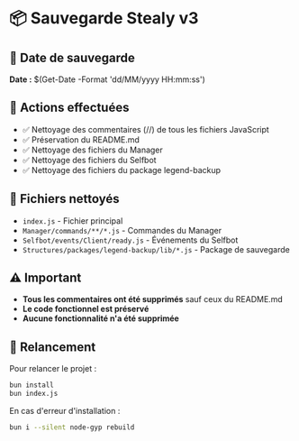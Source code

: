 # 📦 Sauvegarde Stealy v3

## 📅 Date de sauvegarde
**Date :** $(Get-Date -Format 'dd/MM/yyyy HH:mm:ss')

## 🔄 Actions effectuées
- ✅ Nettoyage des commentaires (//) de tous les fichiers JavaScript
- ✅ Préservation du README.md
- ✅ Nettoyage des fichiers du Manager
- ✅ Nettoyage des fichiers du Selfbot
- ✅ Nettoyage des fichiers du package legend-backup

## 📁 Fichiers nettoyés
- `index.js` - Fichier principal
- `Manager/commands/**/*.js` - Commandes du Manager
- `Selfbot/events/Client/ready.js` - Événements du Selfbot
- `Structures/packages/legend-backup/lib/*.js` - Package de sauvegarde

## ⚠️ Important
- **Tous les commentaires ont été supprimés** sauf ceux du README.md
- **Le code fonctionnel est préservé**
- **Aucune fonctionnalité n'a été supprimée**

## 🚀 Relancement
Pour relancer le projet :
```bash
bun install
bun index.js
```

En cas d'erreur d'installation :
```bash
bun i --silent node-gyp rebuild
```
